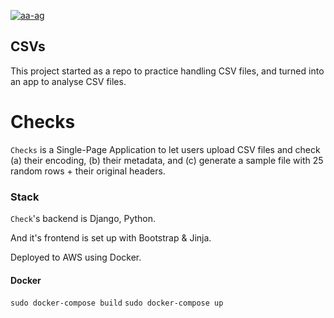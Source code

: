 [![aa-ag](https://circleci.com/gh/aa-ag/csvs.svg?style=shield)](https://circleci.com/gh/aa-ag/csvs)


## CSVs

This project started as a repo to practice handling CSV files, and turned into an app to analyse CSV files.

# Checks

`Checks` is a Single-Page Application to let users upload CSV files and check (a) their encoding, (b) their metadata, and (c) generate a sample file with 25 random rows + their original headers.

### Stack

`Check`'s backend is Django, Python.

And it's frontend is set up with Bootstrap & Jinja.

Deployed to AWS using Docker.


#### Docker

`sudo docker-compose build`
`sudo docker-compose up `